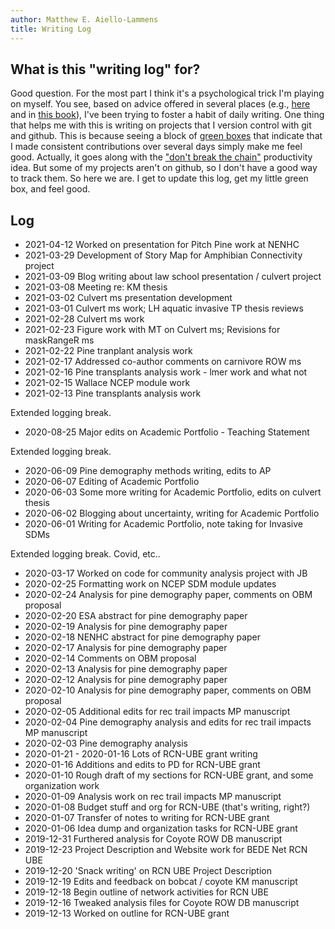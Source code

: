 ```yaml
---
author: Matthew E. Aiello-Lammens
title: Writing Log
---
```


## What is this "writing log" for?

Good question. For the most part I think it's a psychological trick I'm playing on myself. You see, based on advice offered in several places (e.g., [here](https://www.facultydiversity.org/14-day-challenge) and in [this book](https://www.apa.org/pubs/books/4441010)), I've been trying to foster a habit of daily writing. One thing that helps me with this is writing on projects that I version control with git and github. This is because seeing a block of [green boxes](https://github.com/mlammens) that indicate that I made consistent contributions over several days simply make me feel good. Actually, it goes along with the ["don't break the chain"](https://lifehacker.com/jerry-seinfelds-productivity-secret-281626) productivity idea. But some of my projects aren't on github, so I don't have a good way to track them. So here we are. I get to update this log, get my little green box, and feel good.

## Log

* 2021-04-12 Worked on presentation for Pitch Pine work at NENHC
* 2021-03-29 Development of Story Map for Amphibian Connectivity project
* 2021-03-09 Blog writing about law school presentation / culvert project
* 2021-03-08 Meeting re: KM thesis
* 2021-03-02 Culvert ms presentation development
* 2021-03-01 Culvert ms work; LH aquatic invasive TP thesis reviews
* 2021-02-28 Culvert ms work
* 2021-02-23 Figure work with MT on Culvert ms; Revisions for maskRangeR ms
* 2021-02-22 Pine tranplant analysis work
* 2021-02-17 Addressed co-author comments on carnivore ROW ms
* 2021-02-16 Pine transplants analysis work - lmer work and what not
* 2021-02-15 Wallace NCEP module work
* 2021-02-13 Pine transplants analysis work

Extended logging break. 

* 2020-08-25 Major edits on Academic Portfolio - Teaching Statement

Extended logging break. 

* 2020-06-09 Pine demography methods writing, edits to AP
* 2020-06-07 Editing of Academic Portfolio
* 2020-06-03 Some more writing for Academic Portfolio, edits on culvert thesis
* 2020-06-02 Blogging about uncertainty, writing for Academic Portfolio
* 2020-06-01 Writing for Academic Portfolio, note taking for Invasive SDMs

Extended logging break. Covid, etc..

* 2020-03-17 Worked on code for community analysis project with JB
* 2020-02-25 Formatting work on NCEP SDM module updates
* 2020-02-24 Analysis for pine demography paper, comments on OBM proposal
* 2020-02-20 ESA abstract for pine demography paper
* 2020-02-19 Analysis for pine demography paper
* 2020-02-18 NENHC abstract for pine demography paper 
* 2020-02-17 Analysis for pine demography paper
* 2020-02-14 Comments on OBM proposal
* 2020-02-13 Analysis for pine demography paper
* 2020-02-12 Analysis for pine demography paper
* 2020-02-10 Analysis for pine demography paper, comments on OBM proposal
* 2020-02-05 Additional edits for rec trail impacts MP manuscript
* 2020-02-04 Pine demography analysis and edits for rec trail impacts MP manuscript
* 2020-02-03 Pine demography analysis
* 2020-01-21 - 2020-01-16 Lots of RCN-UBE grant writing
* 2020-01-16 Additions and edits to PD for RCN-UBE grant
* 2020-01-10 Rough draft of my sections for RCN-UBE grant, and some organization work
* 2020-01-09 Analysis work on rec trail impacts MP manuscript
* 2020-01-08 Budget stuff and org for RCN-UBE (that's writing, right?)
* 2020-01-07 Transfer of notes to writing for RCN-UBE grant
* 2020-01-06 Idea dump and organization tasks for RCN-UBE grant
* 2019-12-31 Furthered analysis for Coyote ROW DB manuscript
* 2019-12-23 Project Description and Website work for BEDE Net RCN UBE
* 2019-12-20 'Snack writing' on RCN UBE Project Description
* 2019-12-19 Edits and feedback on bobcat / coyote KM manuscript
* 2019-12-18 Begin outline of network activities for RCN UBE
* 2019-12-16 Tweaked analysis files for Coyote ROW DB manuscript
* 2019-12-13 Worked on outline for RCN-UBE grant
